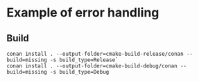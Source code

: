 # Example of error handling

## Build
```shell
conan install . --output-folder=cmake-build-release/conan --build=missing -s build_type=Release`
conan install . --output-folder=cmake-build-debug/conan --build=missing -s build_type=Debug
```